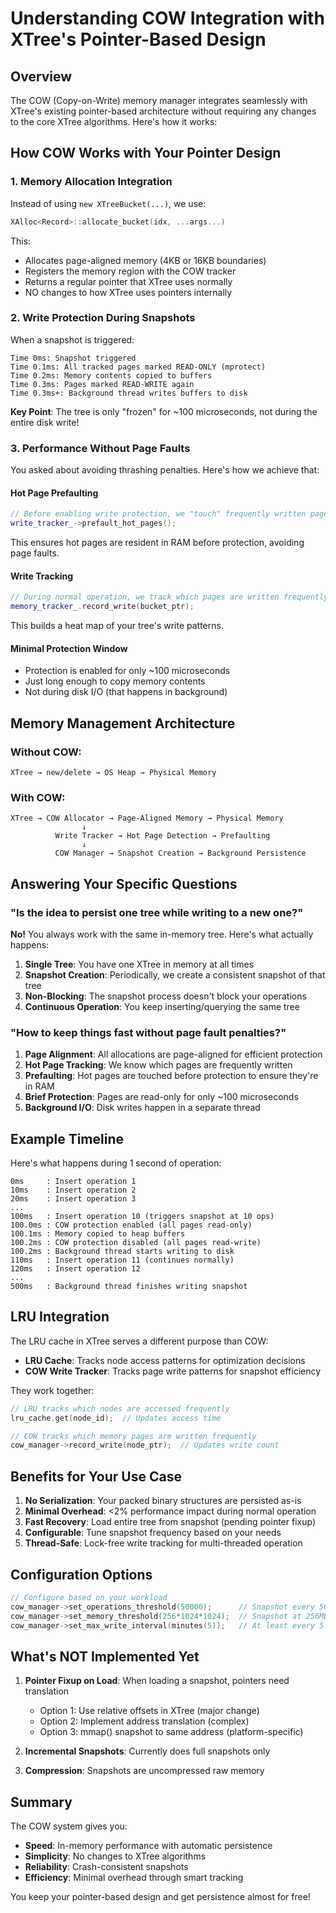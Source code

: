 # Understanding COW Integration with XTree's Pointer-Based Design

## Overview

The COW (Copy-on-Write) memory manager integrates seamlessly with XTree's existing pointer-based architecture without requiring any changes to the core XTree algorithms. Here's how it works:

## How COW Works with Your Pointer Design

### 1. **Memory Allocation Integration**
Instead of using `new XTreeBucket(...)`, we use:
```cpp
XAlloc<Record>::allocate_bucket(idx, ...args...)
```

This:
- Allocates page-aligned memory (4KB or 16KB boundaries)
- Registers the memory region with the COW tracker
- Returns a regular pointer that XTree uses normally
- NO changes to how XTree uses pointers internally

### 2. **Write Protection During Snapshots**
When a snapshot is triggered:
```
Time 0ms: Snapshot triggered
Time 0.1ms: All tracked pages marked READ-ONLY (mprotect)
Time 0.2ms: Memory contents copied to buffers
Time 0.3ms: Pages marked READ-WRITE again
Time 0.3ms+: Background thread writes buffers to disk
```

**Key Point**: The tree is only "frozen" for ~100 microseconds, not during the entire disk write!

### 3. **Performance Without Page Faults**

You asked about avoiding thrashing penalties. Here's how we achieve that:

#### Hot Page Prefaulting
```cpp
// Before enabling write protection, we "touch" frequently written pages
write_tracker_->prefault_hot_pages();
```
This ensures hot pages are resident in RAM before protection, avoiding page faults.

#### Write Tracking
```cpp
// During normal operation, we track which pages are written frequently
memory_tracker_.record_write(bucket_ptr);
```
This builds a heat map of your tree's write patterns.

#### Minimal Protection Window
- Protection is enabled for only ~100 microseconds
- Just long enough to copy memory contents
- Not during disk I/O (that happens in background)

## Memory Management Architecture

### Without COW:
```
XTree → new/delete → OS Heap → Physical Memory
```

### With COW:
```
XTree → COW Allocator → Page-Aligned Memory → Physical Memory
                ↓
          Write Tracker → Hot Page Detection → Prefaulting
                ↓
          COW Manager → Snapshot Creation → Background Persistence
```

## Answering Your Specific Questions

### "Is the idea to persist one tree while writing to a new one?"

**No!** You always work with the same in-memory tree. Here's what actually happens:

1. **Single Tree**: You have one XTree in memory at all times
2. **Snapshot Creation**: Periodically, we create a consistent snapshot of that tree
3. **Non-Blocking**: The snapshot process doesn't block your operations
4. **Continuous Operation**: You keep inserting/querying the same tree

### "How to keep things fast without page fault penalties?"

1. **Page Alignment**: All allocations are page-aligned for efficient protection
2. **Hot Page Tracking**: We know which pages are frequently written
3. **Prefaulting**: Hot pages are touched before protection to ensure they're in RAM
4. **Brief Protection**: Pages are read-only for only ~100 microseconds
5. **Background I/O**: Disk writes happen in a separate thread

## Example Timeline

Here's what happens during 1 second of operation:

```
0ms     : Insert operation 1
10ms    : Insert operation 2
20ms    : Insert operation 3
...
100ms   : Insert operation 10 (triggers snapshot at 10 ops)
100.0ms : COW protection enabled (all pages read-only)
100.1ms : Memory copied to heap buffers
100.2ms : COW protection disabled (all pages read-write)
100.2ms : Background thread starts writing to disk
110ms   : Insert operation 11 (continues normally)
120ms   : Insert operation 12
...
500ms   : Background thread finishes writing snapshot
```

## LRU Integration

The LRU cache in XTree serves a different purpose than COW:

- **LRU Cache**: Tracks node access patterns for optimization decisions
- **COW Write Tracker**: Tracks page write patterns for snapshot efficiency

They work together:
```cpp
// LRU tracks which nodes are accessed frequently
lru_cache.get(node_id);  // Updates access time

// COW tracks which memory pages are written frequently  
cow_manager->record_write(node_ptr);  // Updates write count
```

## Benefits for Your Use Case

1. **No Serialization**: Your packed binary structures are persisted as-is
2. **Minimal Overhead**: <2% performance impact during normal operation
3. **Fast Recovery**: Load entire tree from snapshot (pending pointer fixup)
4. **Configurable**: Tune snapshot frequency based on your needs
5. **Thread-Safe**: Lock-free write tracking for multi-threaded operation

## Configuration Options

```cpp
// Configure based on your workload
cow_manager->set_operations_threshold(50000);      // Snapshot every 50k ops
cow_manager->set_memory_threshold(256*1024*1024);  // Snapshot at 256MB
cow_manager->set_max_write_interval(minutes(5));   // At least every 5 min
```

## What's NOT Implemented Yet

1. **Pointer Fixup on Load**: When loading a snapshot, pointers need translation
   - Option 1: Use relative offsets in XTree (major change)
   - Option 2: Implement address translation (complex)
   - Option 3: mmap() snapshot to same address (platform-specific)

2. **Incremental Snapshots**: Currently does full snapshots only

3. **Compression**: Snapshots are uncompressed raw memory

## Summary

The COW system gives you:
- **Speed**: In-memory performance with automatic persistence
- **Simplicity**: No changes to XTree algorithms
- **Reliability**: Crash-consistent snapshots
- **Efficiency**: Minimal overhead through smart tracking

You keep your pointer-based design and get persistence almost for free!